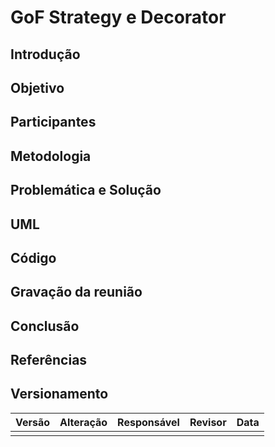 # GoF Strategy e Decorator

## Introdução

## Objetivo

## Participantes

## Metodologia

## Problemática e Solução

## UML

## Código 

## Gravação da reunião

## Conclusão

## Referências

## Versionamento

| Versão |                  Alteração                   |    Responsável     |      Revisor       | Data  |
| :----: | :------------------------------------------: | :----------------: | :----------------: | :---: |
|     |  |  |     |  |